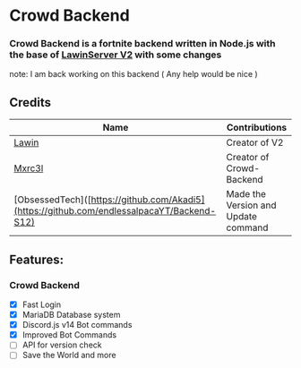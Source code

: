 # Crowd Backend
### Crowd Backend is a fortnite backend written in Node.js with the base of [LawinServer V2](https://github.com/Lawin0129/LawinServerV2) with some changes

note: I am back working on this backend ( Any help would be nice )

## Credits
| Name | Contributions |
| --------------- | ----------- |
| [Lawin](https://github.com/Lawin0129) | Creator of V2 |
| [Mxrc3l](https://github.com/Akadi5) | Creator of Crowd-Backend |
| [ObsessedTech]([https://github.com/Akadi5](https://github.com/endlessalpacaYT/Backend-S12) | Made the Version and Update command |


## Features:

### Crowd Backend
- [x] Fast Login
- [x] MariaDB Database system
- [x] Discord.js v14 Bot commands
- [x] Improved Bot Commands
- [ ] API for version check
- [ ] Save the World
and more   
